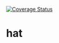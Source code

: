 [![Coverage Status](https://coveralls.io/repos/github/hats-finance/hats-contracts/badge.svg?branch=develop&t=Ko4Ndz)](https://coveralls.io/github/hats-finance/hats-contracts?branch=develop)

# hat
